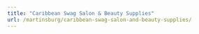 ```yaml
---
title: "Caribbean Swag Salon & Beauty Supplies"
url: /martinsburg/caribbean-swag-salon-and-beauty-supplies/
---
```

